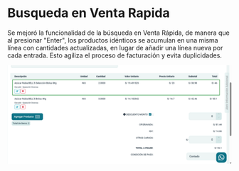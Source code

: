 # Busqueda en Venta Rapida

Se mejoró la funcionalidad de la búsqueda en Venta Rápida, de manera que al presionar "Enter", los productos idénticos se acumulan en una misma línea con cantidades actualizadas, en lugar de añadir una línea nueva por cada entrada. Esto agiliza el proceso de facturación y evita duplicidades.

![alt text](img/busqueda-venta-rapida.png)

